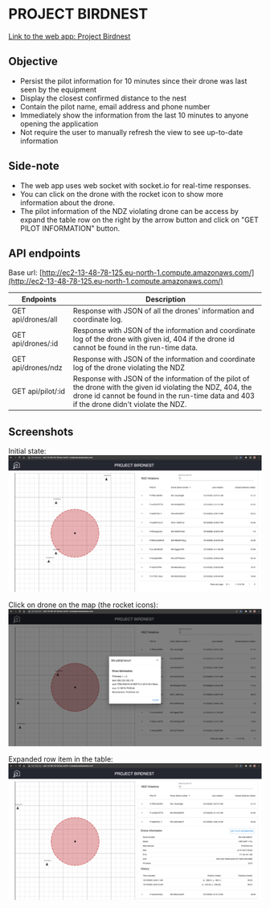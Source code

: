 <h1> PROJECT BIRDNEST </h1>

[Link to the web app: Project Birdnest](http://ec2-13-48-78-125.eu-north-1.compute.amazonaws.com/)

<h2>Objective</h2>

- Persist the pilot information for 10 minutes since their drone was last seen by the equipment
- Display the closest confirmed distance to the nest
- Contain the pilot name, email address and phone number
- Immediately show the information from the last 10 minutes to anyone opening the application
- Not require the user to manually refresh the view to see up-to-date information

<h2>Side-note</h2>

- The web app uses web socket with socket.io for real-time responses.
- You can click on the drone with the rocket icon to show more information about the drone.
- The pilot information of the NDZ violating drone can be access by expand the table row on the right by the arrow button and click on "GET PILOT INFORMATION" button.

<h2>API endpoints</h2>

Base url: [http://ec2-13-48-78-125.eu-north-1.compute.amazonaws.com/](http://ec2-13-48-78-125.eu-north-1.compute.amazonaws.com/)

| Endpoints      | Description |
| -------------- | ----------- |
| GET api/drones/all | Response with JSON of all the drones' information and coordinate log.|
| GET api/drones/:id  | Response with JSON of the information and coordinate log of the drone with given id, 404 if the drone id cannot be found in the run-time data.|
| GET api/drones/ndz  | Response with JSON of the information and coordinate log of the drone violating the NDZ|
| GET api/pilot/:id  | Response with JSON of the information of the pilot of the drone with the given id violating the NDZ, 404, the drone id cannot be found in the run-time data and 403 if the drone didn't violate the NDZ. |



<h2>Screenshots</h2>

Initial state:
![Initial state](./Screenshots/screenshot1.png)

Click on drone on the map (the rocket icons):
![Drone info](./Screenshots/screenshot2.png)

Expanded row item in the table:
![Expand row](./Screenshots/screenshot3.png)

